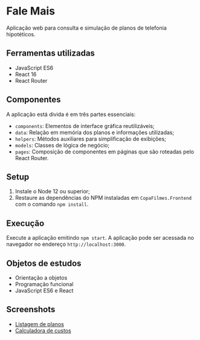 # Fale Mais

Aplicação web para consulta e simulação de planos de telefonia hipotéticos.

## Ferramentas utilizadas
- JavaScript ES6
- React 16
- React Router

## Componentes
A aplicação está divida é em três partes essenciais:
- `components`: Elementos de interface gráfica reutilizáveis;
- `data`: Relação em memória dos planos e informações utilizadas;
- `helpers`: Métodos auxiliares para simplificação de exibições;
- `models`: Classes de lógica de negócio;
- `pages`: Composição de componentes em páginas que são roteadas pelo React Router.

## Setup
1. Instale o Node 12 ou superior;
2. Restaure as dependências do NPM instaladas em `CopaFilmes.Frontend` com o comando `npm install`.

## Execução
Execute a aplicação emitindo `npm start`. A aplicação pode ser acessada no navegador no endereço `http://localhost:3000`.

## Objetos de estudos
- Orientação a objetos
- Programação funcional
- JavaScript ES6 e React

## Screenshots
* [Listagem de planos](https://raw.githubusercontent.com/marcomvidal/FaleMais/master/screenshot_listagem.png)
* [Calculadora de custos](https://raw.githubusercontent.com/marcomvidal/FaleMais/master/screenshot_calculadora.png)